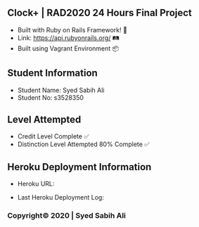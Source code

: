 ## Clock+ | RAD2020 24 Hours Final Project

- Built with Ruby on Rails Framework! 💎
- Link: https://api.rubyonrails.org/ 🛤
- Built using Vagrant Environment 📦

## Student Information

- Student Name: Syed Sabih Ali 
- Student No: s3528350

## Level Attempted

- Credit Level Complete ✅
- Distinction Level Attempted 80% Complete ✅

## Heroku Deployment Information

- Heroku URL: 

- Last Heroku Deployment Log: 

### Copyright© 2020 | Syed Sabih Ali
